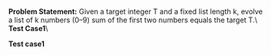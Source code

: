 **Problem Statement:** Given a target integer T and a fixed list length k, evolve a list of k numbers (0–9) sum of the first two numbers equals the target T.\\
**Test Case1**\\

**Test case1**

